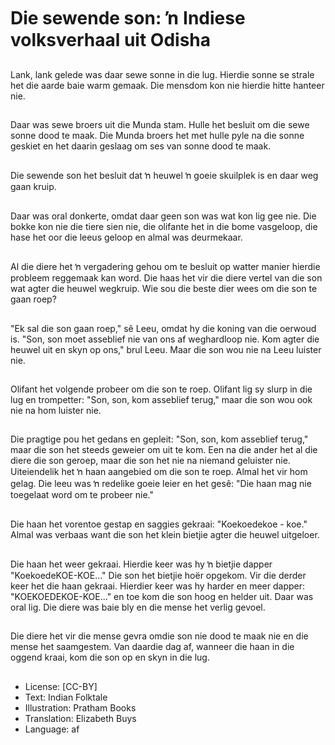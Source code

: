 # Die sewende son: ŉ Indiese volksverhaal uit Odisha

##
Lank, lank gelede was daar
sewe sonne in die lug.
Hierdie sonne se strale het die
aarde baie warm gemaak. Die
mensdom kon nie hierdie hitte
hanteer nie.

##
Daar was sewe broers uit die
Munda stam. Hulle het besluit
om die sewe sonne dood te
maak.
Die Munda broers het met hulle
pyle na die sonne geskiet en
het daarin geslaag om ses van
sonne dood te maak.

##
Die sewende son het besluit dat
ŉ heuwel ŉ goeie skuilplek is
en daar weg gaan kruip.

##
Daar was oral donkerte, omdat
daar geen son was wat kon lig
gee nie.
Die bokke kon nie die tiere sien
nie, die olifante het in die bome
vasgeloop, die hase het oor die
leeus geloop en almal was
deurmekaar.

##
Al die diere het ŉ vergadering
gehou om te besluit op watter
manier hierdie probleem
reggemaak kan word.
Die haas het vir die diere vertel
van die son wat agter die
heuwel wegkruip.
Wie sou die beste dier wees om
die son te gaan roep?

##
"Ek sal die son gaan roep," sê
Leeu, omdat hy die koning van
die oerwoud is.
"Son, son moet asseblief nie
van ons af weghardloop nie.
Kom agter die heuwel uit en
skyn op ons," brul Leeu.
Maar die son wou nie na Leeu
luister nie.

##
Olifant het volgende probeer
om die son te roep.
Olifant lig sy slurp in die lug en
trompetter: "Son, son, kom
asseblief terug," maar die son
wou ook nie na hom luister nie.

##
Die pragtige pou het gedans en
gepleit: "Son, son, kom
asseblief terug," maar die son
het steeds geweier om uit te
kom.
Een na die ander het al die
diere die son geroep, maar die
son het nie na niemand
geluister nie.
Uiteiendelik het ŉ haan
aangebied om die son te roep.
Almal het vir hom gelag. Die
leeu was ŉ redelike goeie leier
en het gesê: "Die haan mag nie
toegelaat word om te probeer
nie."

##
Die haan het vorentoe gestap
en saggies gekraai:
"Koekoedekoe - koe."
Almal was verbaas want die son
het klein bietjie agter die
heuwel uitgeloer.

##
Die haan het weer gekraai. Hierdie keer was hy
ŉ bietjie dapper "KoekoedeKOE-KOE..."
Die son het bietjie hoër opgekom. Vir die
derder keer het die haan gekraai. Hierdier keer
was hy harder en meer dapper:
"KOEKOEDEKOE-KOE..." en toe kom die son
hoog en helder uit.
Daar was oral lig.
Die diere was baie bly en die mense het verlig
gevoel.

##
Die diere het vir die mense
gevra omdie son nie dood te
maak nie en die mense het
saamgestem.
Van daardie dag af, wanneer die
haan in die oggend kraai, kom
die son op en skyn in die lug.

##
* License: [CC-BY]
* Text: Indian Folktale
* Illustration: Pratham Books
* Translation: Elizabeth Buys
* Language: af
